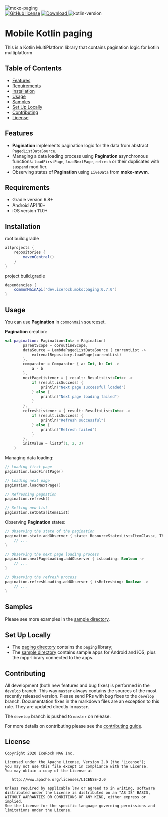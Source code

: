 ![moko-paging](img/logo.png)  
[![GitHub license](https://img.shields.io/badge/license-Apache%20License%202.0-blue.svg?style=flat)](http://www.apache.org/licenses/LICENSE-2.0) [![Download](https://img.shields.io/maven-central/v/dev.icerock.moko/paging) ](https://repo1.maven.org/maven2/dev/icerock/moko/paging) ![kotlin-version](https://kotlin-version.aws.icerock.dev/kotlin-version?group=dev.icerock.moko&name=paging)

# Mobile Kotlin paging
This is a Kotlin MultiPlatform library that contains pagination logic for kotlin multiplatform

## Table of Contents
- [Features](#features)
- [Requirements](#requirements)
- [Installation](#installation)
- [Usage](#usage)
- [Samples](#samples)
- [Set Up Locally](#set-up-locally)
- [Contributing](#contributing)
- [License](#license)

## Features
- **Pagination** implements pagination logic for the data from abstract `PagedListDataSource`.
- Managing a data loading process using **Pagination** asynchronous functions: `loadFirstPage`, `loadNextPage`,
`refresh` or their duplicates with `suspend` modifier.
- Observing states of **Pagination** using `LiveData` from **moko-mvvm**.

## Requirements
- Gradle version 6.8+
- Android API 16+
- iOS version 11.0+

## Installation
root build.gradle  
```groovy
allprojects {
    repositories {
        mavenCentral()
    }
}
```

project build.gradle
```groovy
dependencies {
    commonMainApi("dev.icerock.moko:paging:0.7.0")
}
```

## Usage

You can use **Pagination** in `commonMain` sourceset.

**Pagination** creation:

```kotlin
val pagination: Pagination<Int> = Pagination(
        parentScope = coroutineScope,
        dataSource = LambdaPagedListDataSource { currentList ->
            extrenalRepository.loadPage(currentList) 
        },
        comparator = Comparator { a: Int, b: Int ->
            a - b
        },
        nextPageListener = { result: Result<List<Int>> ->
            if (result.isSuccess) {
                println("Next page successful loaded")
            } else {
                println("Next page loading failed")
            }
        },
        refreshListener = { result: Result<List<Int>> ->
            if (result.isSuccess) {
                println("Refresh successful")
            } else {
                println("Refresh failed")
            }
        },
        initValue = listOf(1, 2, 3)
    )
```

Managing data loading:

```kotlin
// Loading first page
pagination.loadFirstPage()

// Loading next page
pagination.loadNextPage()

// Refreshing pagnation
pagination.refresh()

// Setting new list
pagination.setData(itemsList)
```

Observing **Pagination** states:

```kotlin
// Observing the state of the pagination
pagination.state.addObserver { state: ResourceState<List<ItemClass>, Throwable> -> 
    // ...
}

// Observing the next page loading process
pagination.nextPageLoading.addObserver { isLoading: Boolean -> 
    // ...
}

// Observing the refresh process
pagination.refreshLoading.addObserver { isRefreshing: Boolean -> 
    // ...    
}
```

## Samples
Please see more examples in the [sample directory](sample).

## Set Up Locally 
- The [paging directory](paging) contains the `paging` library;
- The [sample directory](sample) contains sample apps for Android and iOS; plus the mpp-library connected to the apps.

## Contributing
All development (both new features and bug fixes) is performed in the `develop` branch. This way `master` always contains the sources of the most recently released version. Please send PRs with bug fixes to the `develop` branch. Documentation fixes in the markdown files are an exception to this rule. They are updated directly in `master`.

The `develop` branch is pushed to `master` on release.

For more details on contributing please see the [contributing guide](CONTRIBUTING.md).

## License
        
    Copyright 2020 IceRock MAG Inc.
    
    Licensed under the Apache License, Version 2.0 (the "License");
    you may not use this file except in compliance with the License.
    You may obtain a copy of the License at
    
       http://www.apache.org/licenses/LICENSE-2.0
    
    Unless required by applicable law or agreed to in writing, software
    distributed under the License is distributed on an "AS IS" BASIS,
    WITHOUT WARRANTIES OR CONDITIONS OF ANY KIND, either express or implied.
    See the License for the specific language governing permissions and
    limitations under the License.
